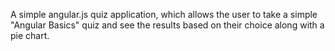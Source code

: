 A simple angular.js quiz application, which allows the user to take a simple "Angular Basics" quiz and see the results based on their choice along with a pie chart.